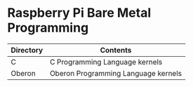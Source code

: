 # Raspberry Pi Bare Metal Programming


|Directory|Contents                           |
|---------|-----------------------------------|
|C        |C Programming Language kernels     |
|Oberon   |Oberon Programming Language kernels|

